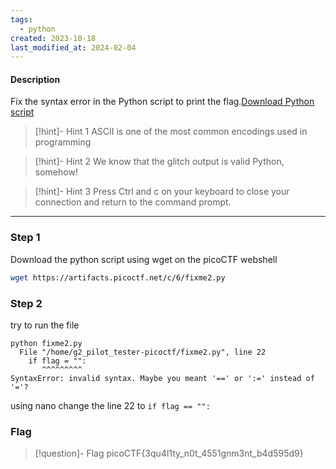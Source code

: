 ```yaml
---
tags:
  - python
created: 2023-10-18
last_modified_at: 2024-02-04
---
```

#### Description

Fix the syntax error in the Python script to print the flag.[Download Python script](https://artifacts.picoctf.net/c/6/fixme2.py)

>[!hint]- Hint 1
> ASCII is one of the most common encodings used in programming

>[!hint]- Hint 2
> We know that the glitch output is valid Python, somehow!

>[!hint]- Hint 3
> Press Ctrl and c on your keyboard to close your connection and return to the
command prompt.


---

### Step 1
Download the python script using wget on the picoCTF webshell 
```bash
wget https://artifacts.picoctf.net/c/6/fixme2.py
```

### Step 2
try to run the file 
```shell
python fixme2.py 
  File "/home/g2_pilot_tester-picoctf/fixme2.py", line 22
    if flag = "":
       ^^^^^^^^^
SyntaxError: invalid syntax. Maybe you meant '==' or ':=' instead of '='?
```
using nano change the line 22 to `if flag == "":`


### Flag
> [!question]- Flag
> picoCTF{3qu4l1ty_n0t_4551gnm3nt_b4d595d9}







